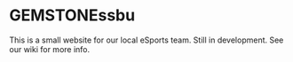 # GEMSTONEssbu
This is a small website for our local eSports team. Still in development. See our wiki for more info.

